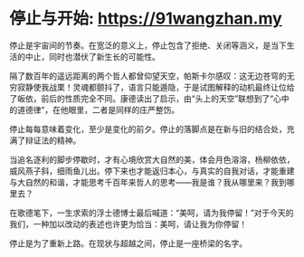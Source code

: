 # 停止与开始: https://91wangzhan.my
停止是宇宙间的节奏。在宽泛的意义上，停止包含了拒绝、关闭等涵义，是当下生活的中止，同时也潜伏了新生长的可能性。

隔了数百年的遥远距离的两个哲人都曾仰望天空，帕斯卡尔感叹：这无边苍穹的无穷寂静使我战栗！灵魂都颤抖了，语言只能遁隐，于是试图解释的动机最终让位给了皈依，前后的性质完全不同。康德读出了启示，由“头上的天空”联想到了“心中的道德律”，在他眼里，二者是同样的庄严整饬。

停止每每意味着变化，至少是变化的前夕。停止的落脚点是在新与旧的结合处，充满了辩证法的精神。

当追名逐利的脚步停歇时，才有心境欣赏大自然的美，体会月色溶溶，杨柳依依，威风燕子斜，细雨鱼儿出。停下来也才能返归本心，与真实的自我对话，才能重建与大自然的和谐，才能思考千百年来哲人的思考——我是谁？我从哪里来？我到哪里去？

在歌德笔下，一生求索的浮士德博士最后喊道：“美呵，请为我停留！”对于今天的我们，一种加以改动的表述也许更为恰当：美呵，请让我为你停留！

停止是为了重新上路。在现状与超越之间，停止是一座桥梁的名字。
